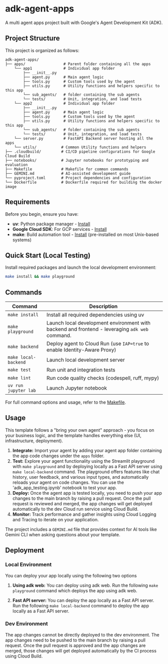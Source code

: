 # adk-agent-apps

A multi agent apps project built with Google's Agent Development Kit (ADK).

## Project Structure

This project is organized as follows:

```
adk-agent-apps/
├── apps/                 # Parent folder containing all the apps
    └── app1              # Individual app folder
        ├── __init__.py   
        ├── agent.py      # Main agent logic
        ├── tools.py      # Custom tools used by the agent
        ├── utils.py      # Utility functions and helpers specific to this app
        └── sub_agents/   # folder containing the sub agents
        └── tests/        # Unit, integration, and load tests
    └── app2              # Individual app folder
        ├── __init__.py   
        ├── agent.py      # Main agent logic
        ├── tools.py      # Custom tools used by the agent
        ├── utils.py      # Utility functions and helpers specific to this app
        └── sub_agents/   # folder containing the sub agents
        └── tests/        # Unit, integration, and load tests
    └── server.py         # FastAPI Backend server hosting all the apps
    └── utils/           # Common Utility functions and helpers
├── .cloudbuild/         # CI/CD pipeline configurations for Google Cloud Build
├── notebooks/           # Jupyter notebooks for prototyping and evaluation
├── Makefile             # Makefile for common commands
├── GEMINI.md            # AI-assisted development guide
└── pyproject.toml       # Project dependencies and configuration
└── Dockerfile           # Dockerfile required for building the docker image
```

## Requirements

Before you begin, ensure you have:
- **uv**: Python package manager - [Install](https://docs.astral.sh/uv/getting-started/installation/)
- **Google Cloud SDK**: For GCP services - [Install](https://cloud.google.com/sdk/docs/install)
- **make**: Build automation tool - [Install](https://www.gnu.org/software/make/) (pre-installed on most Unix-based systems)


## Quick Start (Local Testing)

Install required packages and launch the local development environment:

```bash
make install && make playground
```

## Commands

| Command              | Description                                                                                 |
| -------------------- | ------------------------------------------------------------------------------------------- |
| `make install`       | Install all required dependencies using uv                                                  |
| `make playground`    | Launch local development environment with backend and frontend - leveraging `adk web` command.|
| `make backend`       | Deploy agent to Cloud Run (use `IAP=true` to enable Identity-Aware Proxy) |
| `make local-backend` | Launch local development server |
| `make test`          | Run unit and integration tests                                                              |
| `make lint`          | Run code quality checks (codespell, ruff, mypy)                                             |                        |
| `uv run jupyter lab` | Launch Jupyter notebook                                                                     |

For full command options and usage, refer to the [Makefile](Makefile).


## Usage

This template follows a "bring your own agent" approach - you focus on your business logic, and the template handles everything else (UI, infrastructure, deployment).

1. **Integrate:** Import your agent by adding your agent app folder containing the app code changes under the `apps` folder.
2. **Test:** Explore your agent functionality using the Streamlit playground with `make playground` and by deploying locally as a Fast API server using `make local-backend` command. The playground offers features like chat history, user feedback, and various input types, and automatically reloads your agent on code changes. You can use the 'adk_app_testing.ipynb' notebook to test your app.
3. **Deploy:** Once the agent app is tested locally, you need to push your app changes to the main branch by raising a pull request. Once the pull request is reviewed and merged, the app changes will get deployed automatically to the dev Cloud run service using Cloud Build.
4. **Monitor:** Track performance and gather insights using Cloud Logging and Tracing to iterate on your application.

The project includes a `GEMINI.md` file that provides context for AI tools like Gemini CLI when asking questions about your template.


## Deployment

### Local Environment

You can deploy your app locally using the following two options

1. **Using adk web:** You can deploy using adk web. Run the following `make playground` command which deploys the app using adk web. 

2. **Fast API server:** You can deploy the app locally as a Fast API server. Run the following `make local-backend` command to deploy the app locally as a Fast API server.


### Dev Environment

The app changes cannot be directly deployed to the dev environment. The app changes need to be pushed to the main branch by raising a pull request. Once the pull request is approved and the app changes are merged, those changes will get deployed automatically by the CI process using Cloud Build. 

